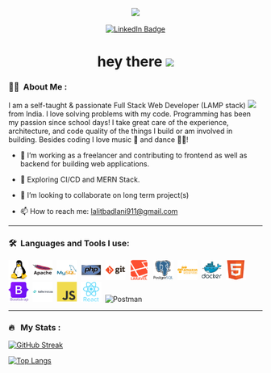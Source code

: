<p align="center"><img src="https://media.giphy.com/media/M9gbBd9nbDrOTu1Mqx/giphy.gif" width="100"/></p>

<!-- LINKED IN PROFILE -->
<p align="center">
	<a href="https://www.linkedin.com/in/lalit-badlani/"><img src="https://img.shields.io/badge/LinkedIn-blue?style=for-the-badge&logo=linkedin&logoColor=white" alt="LinkedIn Badge"></a>
</p>

<!-- GITHUB PROFILE VIEWS -->
<!-- <p align="center"><img src="https://komarev.com/ghpvc/?username=alit-badlani&style=flat-square&color=blue" alt=""></p> -->

<!-- HEY THERE WITH GIF -->
<h1 align="center">hey there <img src="https://media.giphy.com/media/hvRJCLFzcasrR4ia7z/giphy.gif" width="30px"></h1>

### :man_technologist: &nbsp;About Me :

I am a self-taught & passionate Full Stack Web Developer (LAMP stack) <img src="https://media.giphy.com/media/WUlplcMpOCEmTGBtBW/giphy.gif" width="30"> from India. I love solving problems with my code. Programming has been my passion since school days! I take great care of the experience, architecture, and code quality of the things I build or am involved in building. Besides coding I love music 🎼 and dance 🕺🏻!

- 🔭 I’m working as a freelancer and contributing to frontend as well as backend for building web applications.

- 🌱 Exploring CI/CD and MERN Stack.

- 🤝 I’m looking to collaborate on long term project(s)

- 📫 How to reach me: lalitbadlani911@gmail.com

---

### 🛠 &nbsp;Languages and Tools I use:
<p>
<img src="https://github.com/devicons/devicon/blob/master/icons/linux/linux-original.svg" title="Linux" alt="Linux" width="40" height="40"/>&nbsp;
<img src="https://github.com/devicons/devicon/blob/master/icons/apache/apache-original-wordmark.svg" title="Apache" alt="Apache" width="40" height="40"/>&nbsp;
<img src="https://github.com/devicons/devicon/blob/master/icons/mysql/mysql-original-wordmark.svg" title="MySQL"  alt="MySQL" width="40" height="40"/>&nbsp;
<img src="https://github.com/devicons/devicon/blob/master/icons/php/php-original.svg" title="Php"  alt="Php" width="40" height="40"/>&nbsp;
<img src="https://github.com/devicons/devicon/blob/master/icons/git/git-original-wordmark.svg" title="Git" **alt="Git" width="40" height="40"/>&nbsp;
<img src="https://github.com/devicons/devicon/blob/master/icons/laravel/laravel-plain-wordmark.svg" title="Laravel" alt="Laravel" width="40" height="40"/>&nbsp;
<img src="https://github.com/devicons/devicon/blob/master/icons/postgresql/postgresql-original-wordmark.svg" title="Posgresql" alt="Postgresql" width="40" height="40"/>&nbsp;
<img src="https://github.com/devicons/devicon/blob/master/icons/amazonwebservices/amazonwebservices-plain-wordmark.svg" title="AWS" alt="AWS" width="40" height="40"/>&nbsp;
<img src="https://github.com/devicons/devicon/blob/master/icons/docker/docker-original-wordmark.svg" title="Docker" alt="Docker" width="40" height="40"/>&nbsp;
<img src="https://github.com/devicons/devicon/blob/master/icons/html5/html5-original.svg" title="HTML5" alt="HTML" width="40" height="40"/>&nbsp;
<img src="https://github.com/devicons/devicon/blob/master/icons/bootstrap/bootstrap-original-wordmark.svg" title="Bootstrap" alt="Bootstrap" width="40" height="40"/>&nbsp;
<img src="https://github.com/devicons/devicon/blob/master/icons/tailwindcss/tailwindcss-original-wordmark.svg" title="TailwindCss" alt="TailwindCss" width="40" height="40"/>&nbsp;
<img src="https://github.com/devicons/devicon/blob/master/icons/javascript/javascript-original.svg" title="JavaScript" alt="JavaScript" width="40" height="40"/>&nbsp;
<img src="https://github.com/devicons/devicon/blob/master/icons/react/react-original-wordmark.svg" title="React" alt="React" width="40" height="40"/>&nbsp;
<img src="https://www.vectorlogo.zone/logos/getpostman/getpostman-icon.svg" title="Postman"  alt="Postman" width="40" height="40"/>&nbsp;
</p>

---

### 🔥 &nbsp; My Stats :
[![GitHub Streak](http://github-readme-streak-stats.herokuapp.com?user=lalitbadlani911&theme=dark&background=000000)](https://git.io/streak-stats)

[![Top Langs](https://github-readme-stats.vercel.app/api/top-langs/?username=lalitbadlani911&layout=compact&theme=vision-friendly-dark)](https://github.com/anuraghazra/github-readme-stats)

